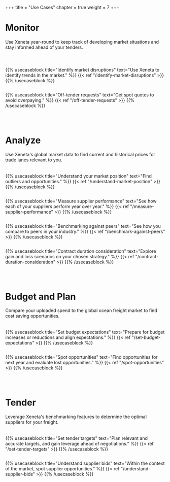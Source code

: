 +++
title = "Use Cases"
chapter = true
weight = 7
+++

# Monitor

Use Xeneta year-round to keep track of developing market situations and stay informed ahead of your tenders.

<div style="display:flex;flex-wrap:wrap;margin:-5px;margin: 40px 0px 70px 0px;">

{{% usecaseblock title="Identify market disruptions" text="Use Xeneta to identify trends in the market." %}} {{< ref "/identify-market-disruptions" >}} {{% /usecaseblock %}}

{{% usecaseblock title="Off-tender requests" text="Get spot quotes to avoid overpaying." %}} {{< ref "/off-tender-requests" >}} {{% /usecaseblock %}}

</div>

# Analyze

Use Xeneta's global market data to find current and historical prices for trade lanes relevant to you.

<div style="display:flex;flex-wrap:wrap;margin:-5px;margin: 20px 0px 70px 0px;">

{{% usecaseblock title="Understand your market position" text="Find outliers and opportunities." %}} {{< ref "/understand-market-position" >}} {{% /usecaseblock %}}

{{% usecaseblock title="Measure supplier performance" text="See how each of your suppliers perform year over year." %}} {{< ref "/measure-supplier-performance" >}} {{% /usecaseblock %}}

{{% usecaseblock title="Benchmarking against peers" text="See how you compare to peers in your industry." %}} {{< ref "/benchmark-against-peers" >}} {{% /usecaseblock %}}

{{% usecaseblock title="Contract duration consideration" text="Explore gain and loss scenarios on your chosen strategy." %}} {{< ref "/contract-duration-consideration" >}} {{% /usecaseblock %}}

</div>


# Budget and Plan

Compare your uploaded spend to the global ocean freight market to find cost saving opportunities.

<div style="display:flex;flex-wrap:wrap;margin:-5px;margin: 20px 0px 70px 0px;">

{{% usecaseblock title="Set budget expectations" text="Prepare for budget increases or reductions and align expectations." %}} {{< ref "/set-budget-expectations" >}} {{% /usecaseblock %}}

{{% usecaseblock title="Spot opportunities" text="Find opportunities for next year and evaluate lost opportunities." %}} {{< ref "/spot-opportunities" >}} {{% /usecaseblock %}}

</div>

# Tender

Leverage Xeneta's benchmarking features to determine the optimal suppliers for your freight.

<div style="display:flex;flex-wrap:wrap;margin:-5px;margin: 20px 0px 70px 0px;">

{{% usecaseblock title="Set tender targets" text="Plan relevant and accurate targets, and gain leverage ahead of negotiations." %}} {{< ref "/set-tender-targets" >}} {{% /usecaseblock %}}

{{% usecaseblock title="Understand supplier bids" text="Within the context of the market, spot supplier opportunities." %}} {{< ref "/understand-supplier-bids" >}} {{% /usecaseblock %}}

</div>
